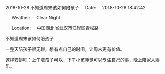 2018-10-28 不知道周末该如何陪孩子     Date:     2018-10-28 18:42:42

     Weather:     Clear Night

     Location:     中国湖北省武汉市江岸区青松路

不知道周末该如何陪孩子

一整天陪孩子很无聊，想有点自己的时间，让周末更有价值。

这样安排吧：上午陪孩子可以，下午小孩睡觉可以专注自己的事，晚上陪家人娱乐。
